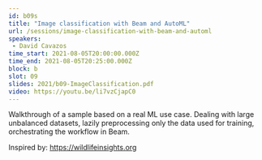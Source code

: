 ```yaml
---
id: b09s
title: "Image classification with Beam and AutoML"
url: /sessions/image-classification-with-beam-and-automl
speakers:
 - David Cavazos
time_start: 2021-08-05T20:00:00.000Z
time_end: 2021-08-05T20:25:00.000Z
block: b
slot: 09
slides: 2021/b09-ImageClassification.pdf
video: https://youtu.be/li7vzCjapC0
---
```


Walkthrough of a sample based on a real ML use case. Dealing with large unbalanced datasets, lazily preprocessing only the data used for training, orchestrating the workflow in Beam.

Inspired by: https://wildlifeinsights.org